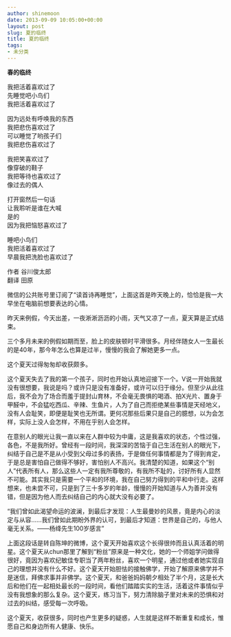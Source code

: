 ```yaml
---
author: shinemoon
date: 2013-09-09 10:05:00+00:00
layout: post
slug: 夏的临终
title: 夏的临终
tags:
- 未分类
---
```


**春的临终**  
  
我把活着喜欢过了  
先睡觉吧小鸟们  
我把活着喜欢过了  
  
因为远处有呼唤我的东西  
我把悲伤喜欢过了  
可以睡觉了哟孩子们  
我把悲伤喜欢过了  
  
我把笑喜欢过了  
像穿破的鞋子  
我把等待也喜欢过了  
像过去的偶人  
  
打开窗然后一句话  
让我聆听是谁在大喊  
是的  
因为我把恼怒喜欢过了  
  
睡吧小鸟们  
我把活着喜欢过了  
早晨我把洗脸也喜欢过了  
  
作者 谷川俊太郎  
翻译 田原  
  
微信的公共账号里订阅了“读首诗再睡觉”，上面这首是昨天晚上的，恰恰是我一大早坐在电脑前想要表达的心情。  
  
昨天来例假，今天出差，一夜淅淅沥沥的小雨，天气又凉了一点，夏天算是正式结束。  
  
三个多月未来的例假如期而至，脸上的皮肤顿时平滑很多。月经伴随女人一生最长的是40年，那今年怎么也算是过半，慢慢的我会了解她更多一点。  
  
这个夏天过得匆匆却收获颇多。  
  
这个夏天失去了我的第一个孩子，同时也开始认真地迎接下一个。V说一开始我就没有很想要，我说是吗？或许只是没有准备好，或许可以归于缘分。但至少从此往后，我不会为了场合而羞于提封山育林，不会毫无畏惧的喝酒、拍X光片、置身于甲醛中，不会猛吃西瓜、辛辣、生鱼片，人为了自己而拒绝某些事情是天经地义，没有人会耻笑，即便是耻笑也无所谓。更何况那些后果只是自己的臆想，以为会怎样，实际上没人会怎样，不用在乎别人会怎样。  
  
在意别人的眼光让我一直以来在人群中较为中庸，这是我喜欢的状态，个性过强，各色，不是我所好。曾经有一段时间，我深深的苦恼于自己生活在别人的眼光下，纠结于自己是不是从小受到父母过多的表扬，于是做任何事情都是为了得到肯定，于是总是害怕自己做得不够好，害怕别人不高兴。我清楚的知道，如果这个“别人”代表所有人，那么这些人一定有我所尊敬的，有我所不耻的，讨好所有人显然不可能。其实我只是需要一个平和的环境，我在自己努力得到的平和中行走。这样想来，也未尝不可，只是到了三十多岁的年龄，慢慢的开始知道与人为善并没有错，但是因为他人而去纠结自己的内心就大没有必要了。  
  
“我们曾如此渴望命运的波澜，到最后才发现：人生最曼妙的风景，竟是内心的淡定与从容……我们曾如此期盼外界的认可，到最后才知道：世界是自己的，与他人毫无关系。——杨绛先生100岁感言”  
  
上面这段话是转自陈坤的微博，这个夏天开始喜欢这个长得很帅而且认真活着的明星。这个夏天从chun那里了解到“粉丝”原来是一种文化，她的一个师姐学问做得很好，竟因为喜欢纪敏佳专职当了两年粉丝，喜欢一个明星，通过他或者她实现自己的理想并没有什么不好。这个夏天开始胆怯的接触佛学，开始了解原来佛学并不是迷信，拜佛求事并非佛学。这个夏天，和爸爸妈妈朝夕相处了半个月，这是长大后和他们在一起相处最长的一段时间，看他们踏踏实实的生活，活着这件事情似乎没有我想象的那么复杂。这个夏天，练习当下，努力清除脑子里对未来的恐惧和对过去的纠结，感受每一次呼吸。  
  
这个夏天，收获很多，同时也产生更多的疑惑，人生就是这样不断重复和成长，惟愿自己和身边所有人健康、快乐。
